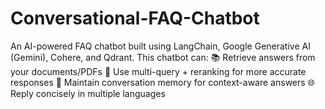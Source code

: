 # Conversational-FAQ-Chatbot
An AI-powered FAQ chatbot built using LangChain, Google Generative AI (Gemini), Cohere, and Qdrant. This chatbot can:  📚 Retrieve answers from your documents/PDFs  🎯 Use multi-query + reranking for more accurate responses  💾 Maintain conversation memory for context-aware answers  🌐 Reply concisely in multiple languages
